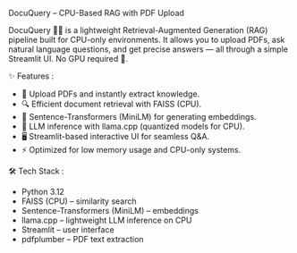 DocuQuery – CPU-Based RAG with PDF Upload

DocuQuery 🧠📖 is a lightweight Retrieval-Augmented Generation (RAG) pipeline built for CPU-only environments.
It allows you to upload PDFs, ask natural language questions, and get precise answers — all through a simple Streamlit UI.
No GPU required 🚀.

✨ Features :
- 📂 Upload PDFs and instantly extract knowledge.
- 🔍 Efficient document retrieval with FAISS (CPU).
- 🔑 Sentence-Transformers (MiniLM) for generating embeddings.
- 🤖 LLM inference with llama.cpp (quantized models for CPU).
- 🖥️ Streamlit-based interactive UI for seamless Q&A.
- ⚡ Optimized for low memory usage and CPU-only systems.

🛠️ Tech Stack :
- Python 3.12
- FAISS (CPU) – similarity search
- Sentence-Transformers (MiniLM) – embeddings
- llama.cpp – lightweight LLM inference on CPU
- Streamlit – user interface
- pdfplumber – PDF text extraction

